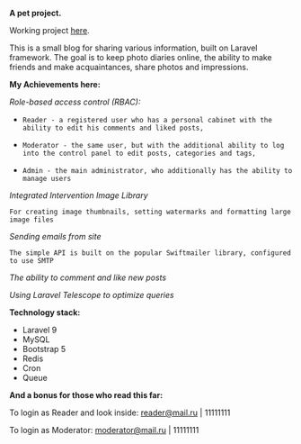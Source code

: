 **A pet project.**

Working project [here](https://larablog.saviv.site).

This is a small blog for sharing various information, built on Laravel framework.
The goal is to keep photo diaries online, the ability to make friends and make acquaintances, share photos and impressions.

**My Achievements here:**

_Role-based access control (RBAC):_
*     Reader - a registered user who has a personal cabinet with the ability to edit his comments and liked posts,
*     Moderator - the same user, but with the additional ability to log into the control panel to edit posts, categories and tags,
*     Admin - the main administrator, who additionally has the ability to manage users
_Integrated Intervention Image Library_

    For creating image thumbnails, setting watermarks and formatting large image files
_Sending emails from site_

    The simple API is built on the popular Swiftmailer library, configured to use SMTP
_The ability to comment and like new posts_

_Using Laravel Telescope to optimize queries_


**Technology stack:**

* Laravel 9
* MySQL
* Bootstrap 5
* Redis
* Cron
* Queue

**And a bonus for those who read this far:**

To login as Reader and look inside:
reader@mail.ru | 11111111

To login as Moderator:
moderator@mail.ru | 11111111
